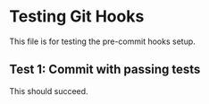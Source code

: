 # Testing Git Hooks

This file is for testing the pre-commit hooks setup.

## Test 1: Commit with passing tests
This should succeed.

